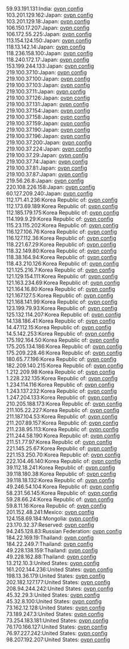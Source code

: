 59.93.191.131:India: [ovpn config](vpn/59_93_191_131.ovpn)  
103.201.129.162:Japan: [ovpn config](vpn/103_201_129_162.ovpn)  
103.201.129.18:Japan: [ovpn config](vpn/103_201_129_18.ovpn)  
106.150.17.207:Japan: [ovpn config](vpn/106_150_17_207.ovpn)  
106.172.55.225:Japan: [ovpn config](vpn/106_172_55_225.ovpn)  
113.154.124.150:Japan: [ovpn config](vpn/113_154_124_150.ovpn)  
118.13.142.14:Japan: [ovpn config](vpn/118_13_142_14.ovpn)  
118.236.158.100:Japan: [ovpn config](vpn/118_236_158_100.ovpn)  
118.240.172.17:Japan: [ovpn config](vpn/118_240_172_17.ovpn)  
153.199.244.133:Japan: [ovpn config](vpn/153_199_244_133.ovpn)  
219.100.37.10:Japan: [ovpn config](vpn/219_100_37_10.ovpn)  
219.100.37.100:Japan: [ovpn config](vpn/219_100_37_100.ovpn)  
219.100.37.103:Japan: [ovpn config](vpn/219_100_37_103.ovpn)  
219.100.37.11:Japan: [ovpn config](vpn/219_100_37_11.ovpn)  
219.100.37.126:Japan: [ovpn config](vpn/219_100_37_126.ovpn)  
219.100.37.131:Japan: [ovpn config](vpn/219_100_37_131.ovpn)  
219.100.37.154:Japan: [ovpn config](vpn/219_100_37_154.ovpn)  
219.100.37.158:Japan: [ovpn config](vpn/219_100_37_158.ovpn)  
219.100.37.159:Japan: [ovpn config](vpn/219_100_37_159.ovpn)  
219.100.37.190:Japan: [ovpn config](vpn/219_100_37_190.ovpn)  
219.100.37.196:Japan: [ovpn config](vpn/219_100_37_196.ovpn)  
219.100.37.200:Japan: [ovpn config](vpn/219_100_37_200.ovpn)  
219.100.37.224:Japan: [ovpn config](vpn/219_100_37_224.ovpn)  
219.100.37.29:Japan: [ovpn config](vpn/219_100_37_29.ovpn)  
219.100.37.74:Japan: [ovpn config](vpn/219_100_37_74.ovpn)  
219.100.37.81:Japan: [ovpn config](vpn/219_100_37_81.ovpn)  
219.100.37.87:Japan: [ovpn config](vpn/219_100_37_87.ovpn)  
219.56.26.8:Japan: [ovpn config](vpn/219_56_26_8.ovpn)  
220.108.226.158:Japan: [ovpn config](vpn/220_108_226_158.ovpn)  
60.127.209.240:Japan: [ovpn config](vpn/60_127_209_240.ovpn)  
112.171.41.236:Korea Republic of: [ovpn config](vpn/112_171_41_236.ovpn)  
112.173.69.189:Korea Republic of: [ovpn config](vpn/112_173_69_189.ovpn)  
112.185.179.175:Korea Republic of: [ovpn config](vpn/112_185_179_175.ovpn)  
114.199.9.29:Korea Republic of: [ovpn config](vpn/114_199_9_29.ovpn)  
115.23.115.202:Korea Republic of: [ovpn config](vpn/115_23_115_202.ovpn)  
116.127.106.76:Korea Republic of: [ovpn config](vpn/116_127_106_76.ovpn)  
116.127.112.36:Korea Republic of: [ovpn config](vpn/116_127_112_36.ovpn)  
118.221.67.29:Korea Republic of: [ovpn config](vpn/118_221_67_29.ovpn)  
118.32.149.80:Korea Republic of: [ovpn config](vpn/118_32_149_80.ovpn)  
118.38.164.94:Korea Republic of: [ovpn config](vpn/118_38_164_94.ovpn)  
118.43.210.126:Korea Republic of: [ovpn config](vpn/118_43_210_126.ovpn)  
121.125.216.7:Korea Republic of: [ovpn config](vpn/121_125_216_7.ovpn)  
121.129.154.111:Korea Republic of: [ovpn config](vpn/121_129_154_111.ovpn)  
121.163.234.69:Korea Republic of: [ovpn config](vpn/121_163_234_69.ovpn)  
121.164.16.80:Korea Republic of: [ovpn config](vpn/121_164_16_80.ovpn)  
121.167.127.5:Korea Republic of: [ovpn config](vpn/121_167_127_5.ovpn)  
121.168.141.99:Korea Republic of: [ovpn config](vpn/121_168_141_99.ovpn)  
123.199.79.93:Korea Republic of: [ovpn config](vpn/123_199_79_93.ovpn)  
125.132.114.207:Korea Republic of: [ovpn config](vpn/125_132_114_207.ovpn)  
14.138.186.41:Korea Republic of: [ovpn config](vpn/14_138_186_41.ovpn)  
14.47.112.15:Korea Republic of: [ovpn config](vpn/14_47_112_15.ovpn)  
14.5.142.253:Korea Republic of: [ovpn config](vpn/14_5_142_253.ovpn)  
175.192.164.50:Korea Republic of: [ovpn config](vpn/175_192_164_50.ovpn)  
175.205.134.186:Korea Republic of: [ovpn config](vpn/175_205_134_186.ovpn)  
175.209.228.46:Korea Republic of: [ovpn config](vpn/175_209_228_46.ovpn)  
180.65.77.196:Korea Republic of: [ovpn config](vpn/180_65_77_196.ovpn)  
182.209.140.215:Korea Republic of: [ovpn config](vpn/182_209_140_215.ovpn)  
1.212.209.98:Korea Republic of: [ovpn config](vpn/1_212_209_98.ovpn)  
1.228.232.135:Korea Republic of: [ovpn config](vpn/1_228_232_135.ovpn)  
1.234.114.116:Korea Republic of: [ovpn config](vpn/1_234_114_116.ovpn)  
1.243.137.232:Korea Republic of: [ovpn config](vpn/1_243_137_232.ovpn)  
1.247.204.133:Korea Republic of: [ovpn config](vpn/1_247_204_133.ovpn)  
210.205.188.173:Korea Republic of: [ovpn config](vpn/210_205_188_173.ovpn)  
211.105.22.227:Korea Republic of: [ovpn config](vpn/211_105_22_227.ovpn)  
211.187.104.53:Korea Republic of: [ovpn config](vpn/211_187_104_53.ovpn)  
211.207.89.157:Korea Republic of: [ovpn config](vpn/211_207_89_157.ovpn)  
211.238.95.113:Korea Republic of: [ovpn config](vpn/211_238_95_113.ovpn)  
211.244.58.190:Korea Republic of: [ovpn config](vpn/211_244_58_190.ovpn)  
211.51.77.97:Korea Republic of: [ovpn config](vpn/211_51_77_97.ovpn)  
221.145.25.67:Korea Republic of: [ovpn config](vpn/221_145_25_67.ovpn)  
221.153.250.70:Korea Republic of: [ovpn config](vpn/221_153_250_70.ovpn)  
222.104.46.140:Korea Republic of: [ovpn config](vpn/222_104_46_140.ovpn)  
39.112.18.241:Korea Republic of: [ovpn config](vpn/39_112_18_241.ovpn)  
39.118.180.38:Korea Republic of: [ovpn config](vpn/39_118_180_38.ovpn)  
39.118.18.132:Korea Republic of: [ovpn config](vpn/39_118_18_132.ovpn)  
49.246.54.104:Korea Republic of: [ovpn config](vpn/49_246_54_104.ovpn)  
58.231.56.145:Korea Republic of: [ovpn config](vpn/58_231_56_145.ovpn)  
59.28.66.24:Korea Republic of: [ovpn config](vpn/59_28_66_24.ovpn)  
59.8.11.16:Korea Republic of: [ovpn config](vpn/59_8_11_16.ovpn)  
201.152.48.241:Mexico: [ovpn config](vpn/201_152_48_241.ovpn)  
124.158.69.184:Mongolia: [ovpn config](vpn/124_158_69_184.ovpn)  
23.170.32.37:Reserved: [ovpn config](vpn/23_170_32_37.ovpn)  
94.245.128.83:Russian Federation: [ovpn config](vpn/94_245_128_83.ovpn)  
184.22.169.19:Thailand: [ovpn config](vpn/184_22_169_19.ovpn)  
184.22.249.7:Thailand: [ovpn config](vpn/184_22_249_7.ovpn)  
49.228.138.159:Thailand: [ovpn config](vpn/49_228_138_159.ovpn)  
49.228.162.88:Thailand: [ovpn config](vpn/49_228_162_88.ovpn)  
13.212.10.3:United States: [ovpn config](vpn/13_212_10_3.ovpn)  
161.202.144.236:United States: [ovpn config](vpn/161_202_144_236.ovpn)  
198.13.36.179:United States: [ovpn config](vpn/198_13_36_179.ovpn)  
202.182.127.177:United States: [ovpn config](vpn/202_182_127_177.ovpn)  
208.94.244.242:United States: [ovpn config](vpn/208_94_244_242.ovpn)  
45.32.29.3:United States: [ovpn config](vpn/45_32_29_3.ovpn)  
45.32.8.100:United States: [ovpn config](vpn/45_32_8_100.ovpn)  
73.162.12.128:United States: [ovpn config](vpn/73_162_12_128.ovpn)  
73.189.247.3:United States: [ovpn config](vpn/73_189_247_3.ovpn)  
73.254.183.181:United States: [ovpn config](vpn/73_254_183_181.ovpn)  
76.170.166.127:United States: [ovpn config](vpn/76_170_166_127.ovpn)  
76.97.227.242:United States: [ovpn config](vpn/76_97_227_242.ovpn)  
98.207.192.207:United States: [ovpn config](vpn/98_207_192_207.ovpn)  
